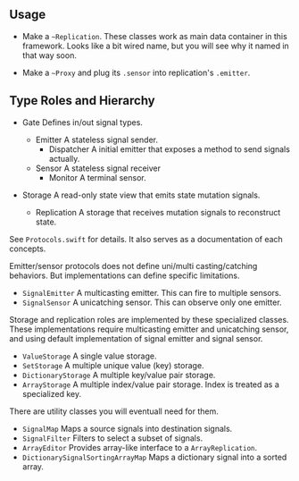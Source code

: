 
















Usage
-----


-	Make a `~Replication`. These classes work as main data container in this framework.
	Looks like a bit wired name, but you will see why it named in that way soon.

-	Make a `~Proxy` and plug its `.sensor` into replication's `.emitter`. 











Type Roles and Hierarchy
------------------------

-	Gate						Defines in/out signal types.
	-	Emitter					A stateless signal sender.
		-	Dispatcher			A initial emitter that exposes a method to send signals actually.
	-	Sensor					A stateless signal receiver
		-	Monitor				A terminal sensor.

-	Storage						A read-only state view that emits state mutation signals.
	-	Replication				A storage that receives mutation signals to reconstruct state.

See `Protocols.swift` for details. It also serves as a documentation of each concepts.

Emitter/sensor protocols does not define uni/multi casting/catching behaviors.
But implementations can define specific limitations. 

-	`SignalEmitter`				A multicasting emitter. This can fire to multiple sensors.
-	`SignalSensor`				A unicatching sensor. This can observe only one emitter.

Storage and replication roles are implemented by these specialized classes.
These implementations require multicasting emitter and unicatching sensor, and using default
implementation of signal emitter and signal sensor.

-	`ValueStorage`				A single value storage.
-	`SetStorage`				A multiple unique value (key) storage.
-	`DictionaryStorage`			A multiple key/value pair storage.
-	`ArrayStorage`				A multiple index/value pair storage. Index is treated as a 
								specialized key.

There are utility classes you will eventuall need for them.

-	`SignalMap`							Maps a source signals into destination signals.
-	`SignalFilter`						Filters to select a subset of signals.
-	`ArrayEditor`						Provides array-like interface to a `ArrayReplication`.
-	`DictionarySignalSortingArrayMap`	Maps a dictionary signal into a sorted array.









